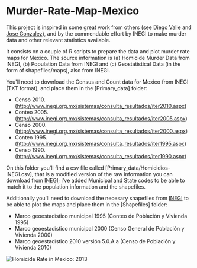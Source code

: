 Murder-Rate-Map-Mexico
======================

This project is inspired in some great work from others (see [Diego Valle](https://www.diegovalle.net/) and [Jose Gonzalez](https://github.com/josecarlosgonz)), and by the commendable effort by INEGI to make murder data and other relevant statistics available.

It consists on a couple of R scripts to prepare the data and plot murder rate maps for Mexico. The source information is (a) Homicide Murder Data from INEGI, (b) Population Data from INEGI and (c) Geostatistical Data (in the form of shapefiles/maps), also from INEGI.

You'll need to download the Census and Count data for Mexico from INEGI (TXT format), and place them in the [Primary_data] folder:
* Censo 2010. (http://www.inegi.org.mx/sistemas/consulta_resultados/iter2010.aspx)
* Conteo 2005. (http://www.inegi.org.mx/sistemas/consulta_resultados/iter2005.aspx)
* Censo 2000. (http://www.inegi.org.mx/sistemas/consulta_resultados/iter2000.aspx)
* Conteo 1995. (http://www.inegi.org.mx/sistemas/consulta_resultados/iter1995.aspx)
* Censo 1990. (http://www.inegi.org.mx/sistemas/consulta_resultados/iter1990.aspx)

On this folder you'll find a csv file called [Primary_data/Homicidios-INEGI.csv], that is a modified version of the raw information you can download from [INEGI](http://www.inegi.org.mx/sistemas/olap/Proyectos/bd/continuas/mortalidad/DefuncionesHom.asp?s=est&c=28820&proy=mortgral_dh); I've added Municipal and State codes to be able to match it to the population information and the shapefiles.

Additionally you'll need to download the necesary shapefiles from [INEGI](http://www.inegi.org.mx/geo/contenidos/geoestadistica/m_geoestadistico.aspx) to be able to plot the maps and place them in the [Shapefiles] folder:
* Marco geoestadístico municipal 1995 (Conteo de Población y Vivienda 1995)
* Marco geoestadístico municipal 2000 (Censo General de Población y Vivienda 2000)
* Marco geoestadístico 2010 versión 5.0.A a (Censo de Población y Vivienda 2010)

![Homicide Rate in Mexico: 2013](http://mangancha.org/blog/wp-content/uploads/2014/11/2013-INEGI-v2.png)
